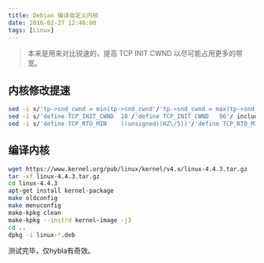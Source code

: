 ```yaml
---
title: Debian 编译自定义内核
date: 2016-02-27 12:48:00
tags: [Linux]
---
```

> 本来是用来对比锐速的，提高 TCP INIT CWND 以尽可能占用更多的带宽。

## 内核修改提速
```bash
sed -i s/'tp->snd_cwnd = min(tp->snd_cwnd'/'tp->snd_cwnd = max(tp->snd_cwnd'/ net/ipv4/tcp_input.c
sed -i s/'define TCP_INIT_CWND  10'/'define TCP_INIT_CWND   96'/ include/net/tcp.h
sed -i s/'define TCP_RTO_MIN    ((unsigned)(HZ\/5))'/'define TCP_RTO_MIN    ((unsigned)(HZ\/25))'/ include/net/tcp.h
```

## 编译内核
```bash
wget https://www.kernel.org/pub/linux/kernel/v4.x/linux-4.4.3.tar.gz
tar -xf linux-4.4.3.tar.gz
cd linux-4.4.3
apt-get install kernel-package
make oldconfig
make menuconfig
make-kpkg clean
make-kpkg --initrd kernel-image -j3
cd ..
dpkg -i linux-*.deb
```
测试完毕，仅hybla有奇效。
